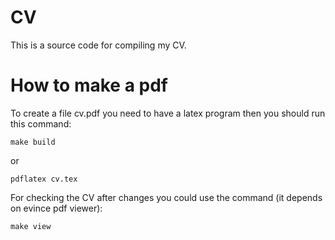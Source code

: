 # CV
This is a source code for compiling my CV.

# How to make a pdf

To create a file cv.pdf you need to have a latex program then you should run this command:
```
make build
```
or
```
pdflatex cv.tex
```

For checking the CV after changes you could use the command (it depends on evince pdf viewer):
```
make view
```
